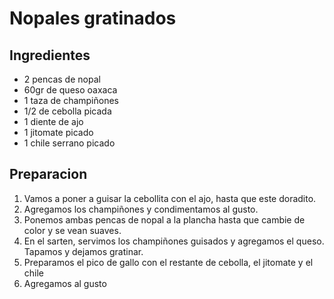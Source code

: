 # Nopales gratinados
## Ingredientes
* 2 pencas de nopal
* 60gr de queso oaxaca
* 1 taza de champiñones
* 1/2 de cebolla picada
* 1 diente de ajo
* 1 jitomate picado
* 1 chile serrano picado

## Preparacion

1. Vamos a poner a guisar la cebollita con el ajo, hasta que este doradito.
2. Agregamos los champiñones y condimentamos al gusto.
3. Ponemos ambas pencas de nopal a la plancha hasta que cambie de color y se vean suaves.
4. En el sarten, servimos los champiñones guisados y agregamos el queso. Tapamos y dejamos gratinar.
5. Preparamos el pico de gallo con el restante de cebolla, el jitomate y el chile
6. Agregamos al gusto